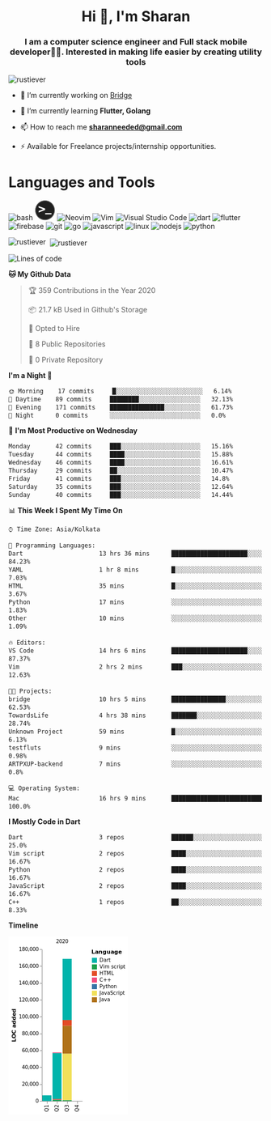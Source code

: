 <h1 align="center">Hi 👋, I'm Sharan</h1>
<h3 align="center">I am a computer science engineer and Full stack mobile developer👨‍💻. Interested in making life easier by creating utility tools</h3>


<p align="left"> <img src="https://komarev.com/ghpvc/?username=rustiever" alt="rustiever" /> </p>

* 🔭 I’m currently working on [Bridge](https://github.com/rustiever/bridge)

* 🌱 I’m currently learning **Flutter, Golang**

* 📫 How to reach me **sharanneeded@gmail.com**

* ⚡ Available for Freelance projects/internship opportunities.

# Languages and Tools

<p align="left">

  <img src="https://www.vectorlogo.zone/logos/gnu_bash/gnu_bash-icon.svg" alt="bash" width="40" height="40"/>

  <img src="https://raw.githubusercontent.com/github/explore/d92924b1d925bb134e308bd29c9de6c302ed3beb/topics/terminal/terminal.png" alt="Terminal" width="40" height="40"/> 

  <img src="https://www.vectorlogo.zone/logos/neovimio/neovimio-icon.svg" alt="Neovim" width="40" height="40"/> 
  
  <img src="https://www.vectorlogo.zone/logos/vim/vim-icon.svg" alt="Vim" width="40" height="40"/> 

  <img src="https://www.vectorlogo.zone/logos/visualstudio_code/visualstudio_code-icon.svg" alt="Visual Studio Code" width="40" height="40"/> 

  <img src="https://www.vectorlogo.zone/logos/dartlang/dartlang-icon.svg" alt="dart" width="40" height="40"/>

  <img src="https://www.vectorlogo.zone/logos/flutterio/flutterio-icon.svg" alt="flutter" width="40" height="40"/> 
  
  <img src="https://www.vectorlogo.zone/logos/firebase/firebase-icon.svg" alt="firebase" width="40" height="40"/>

  <img src="https://www.vectorlogo.zone/logos/git-scm/git-scm-icon.svg" alt="git" width="40" height="40"/> 

  <img src="https://devicons.github.io/devicon/devicon.git/icons/go/go-original.svg" alt="go" width="40" height="40"/>

  <img src="https://devicons.github.io/devicon/devicon.git/icons/javascript/javascript-original.svg" alt="javascript" width="40" height="40"/>
  
  <img src="https://devicons.github.io/devicon/devicon.git/icons/linux/linux-original.svg" alt="linux" width="40" height="40"/> 

  <img src="https://devicons.github.io/devicon/devicon.git/icons/nodejs/nodejs-original-wordmark.svg" alt="nodejs" width="40" height="40"/>

  <img src="https://devicons.github.io/devicon/devicon.git/icons/python/python-original.svg" alt="python" width="40" height="40"/>
  </p>
  <p> <img align="left" src="https://github-readme-stats.vercel.app/api/top-langs/?username=rustiever&layout=compact&hide=html" alt="rustiever" /></p>

  <p>&nbsp; <img align="center" src="https://github-readme-stats.vercel.app/api?username=rustiever&show_icons=true" alt="rustiever" /></p>

<!--START_SECTION:waka-->
![Lines of code](https://img.shields.io/badge/From%20Hello%20World%20I%27ve%20Written-5.8%20million%20lines%20of%20code-blue)

**🐱 My Github Data** 

> 🏆 359 Contributions in the Year 2020
 > 
> 📦 21.7 kB Used in Github's Storage 
 > 
> 💼 Opted to Hire
 > 
> 📜 8 Public Repositories
 > 
> 🔑 0 Private Repository 
 > 
**I'm a Night 🦉** 

```text
🌞 Morning    17 commits     █░░░░░░░░░░░░░░░░░░░░░░░░   6.14% 
🌆 Daytime    89 commits     ████████░░░░░░░░░░░░░░░░░   32.13% 
🌃 Evening    171 commits    ███████████████░░░░░░░░░░   61.73% 
🌙 Night      0 commits      ░░░░░░░░░░░░░░░░░░░░░░░░░   0.0%

```
📅 **I'm Most Productive on Wednesday** 

```text
Monday       42 commits     ███░░░░░░░░░░░░░░░░░░░░░░   15.16% 
Tuesday      44 commits     ████░░░░░░░░░░░░░░░░░░░░░   15.88% 
Wednesday    46 commits     ████░░░░░░░░░░░░░░░░░░░░░   16.61% 
Thursday     29 commits     ██░░░░░░░░░░░░░░░░░░░░░░░   10.47% 
Friday       41 commits     ███░░░░░░░░░░░░░░░░░░░░░░   14.8% 
Saturday     35 commits     ███░░░░░░░░░░░░░░░░░░░░░░   12.64% 
Sunday       40 commits     ███░░░░░░░░░░░░░░░░░░░░░░   14.44%

```


📊 **This Week I Spent My Time On** 

```text
⌚︎ Time Zone: Asia/Kolkata

💬 Programming Languages: 
Dart                     13 hrs 36 mins      █████████████████████░░░░   84.23% 
YAML                     1 hr 8 mins         █░░░░░░░░░░░░░░░░░░░░░░░░   7.03% 
HTML                     35 mins             █░░░░░░░░░░░░░░░░░░░░░░░░   3.67% 
Python                   17 mins             ░░░░░░░░░░░░░░░░░░░░░░░░░   1.83% 
Other                    10 mins             ░░░░░░░░░░░░░░░░░░░░░░░░░   1.09%

🔥 Editors: 
VS Code                  14 hrs 6 mins       █████████████████████░░░░   87.37% 
Vim                      2 hrs 2 mins        ███░░░░░░░░░░░░░░░░░░░░░░   12.63%

🐱‍💻 Projects: 
bridge                   10 hrs 5 mins       ███████████████░░░░░░░░░░   62.53% 
TowardsLife              4 hrs 38 mins       ███████░░░░░░░░░░░░░░░░░░   28.74% 
Unknown Project          59 mins             █░░░░░░░░░░░░░░░░░░░░░░░░   6.13% 
testfluts                9 mins              ░░░░░░░░░░░░░░░░░░░░░░░░░   0.98% 
ARTPXUP-backend          7 mins              ░░░░░░░░░░░░░░░░░░░░░░░░░   0.8%

💻 Operating System: 
Mac                      16 hrs 9 mins       █████████████████████████   100.0%

```

**I Mostly Code in Dart** 

```text
Dart                     3 repos             ██████░░░░░░░░░░░░░░░░░░░   25.0% 
Vim script               2 repos             ████░░░░░░░░░░░░░░░░░░░░░   16.67% 
Python                   2 repos             ████░░░░░░░░░░░░░░░░░░░░░   16.67% 
JavaScript               2 repos             ████░░░░░░░░░░░░░░░░░░░░░   16.67% 
C++                      1 repos             ██░░░░░░░░░░░░░░░░░░░░░░░   8.33%

```


**Timeline**

![Chart not found](https://github.com/rustiever/rustiever/blob/master/charts/bar_graph.png) 


<!--END_SECTION:waka-->